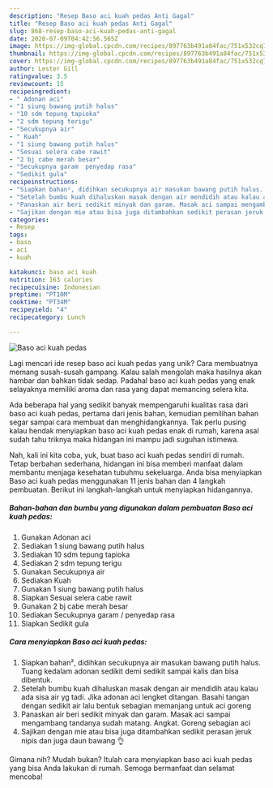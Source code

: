 ```yaml
---
description: "Resep Baso aci kuah pedas Anti Gagal"
title: "Resep Baso aci kuah pedas Anti Gagal"
slug: 868-resep-baso-aci-kuah-pedas-anti-gagal
date: 2020-07-09T04:42:56.565Z
image: https://img-global.cpcdn.com/recipes/897763b491a84fac/751x532cq70/baso-aci-kuah-pedas-foto-resep-utama.jpg
thumbnail: https://img-global.cpcdn.com/recipes/897763b491a84fac/751x532cq70/baso-aci-kuah-pedas-foto-resep-utama.jpg
cover: https://img-global.cpcdn.com/recipes/897763b491a84fac/751x532cq70/baso-aci-kuah-pedas-foto-resep-utama.jpg
author: Lester Gill
ratingvalue: 3.5
reviewcount: 15
recipeingredient:
- " Adonan aci"
- "1 siung bawang putih halus"
- "10 sdm tepung tapioka"
- "2 sdm tepung terigu"
- "Secukupnya air"
- " Kuah"
- "1 siung bawang putih halus"
- "Sesuai selera cabe rawit"
- "2 bj cabe merah besar"
- "Secukupnya garam  penyedap rasa"
- "Sedikit gula"
recipeinstructions:
- "Siapkan bahan², didihkan secukupnya air masukan bawang putih halus. Tuang kedalam adonan sedikit demi sedikit sampai kalis dan bisa dibentuk."
- "Setelah bumbu kuah dihaluskan masak dengan air mendidih atau kalau ada sisa air yg tadi. Jika adonan aci lengket ditangan. Basahi tangan dengan sedikit air lalu bentuk sebagian memanjang untuk aci goreng"
- "Panaskan air beri sedikit minyak dan garam. Masak aci sampai mengambang tandanya sudah matang. Angkat. Goreng sebagian aci"
- "Sajikan dengan mie atau bisa juga ditambahkan sedikit perasan jeruk nipis dan juga daun bawang 👌"
categories:
- Resep
tags:
- baso
- aci
- kuah

katakunci: baso aci kuah 
nutrition: 163 calories
recipecuisine: Indonesian
preptime: "PT10M"
cooktime: "PT34M"
recipeyield: "4"
recipecategory: Lunch

---
```



![Baso aci kuah pedas](https://img-global.cpcdn.com/recipes/897763b491a84fac/751x532cq70/baso-aci-kuah-pedas-foto-resep-utama.jpg)

Lagi mencari ide resep baso aci kuah pedas yang unik? Cara membuatnya memang susah-susah gampang. Kalau salah mengolah maka hasilnya akan hambar dan bahkan tidak sedap. Padahal baso aci kuah pedas yang enak selayaknya memiliki aroma dan rasa yang dapat memancing selera kita.



Ada beberapa hal yang sedikit banyak mempengaruhi kualitas rasa dari baso aci kuah pedas, pertama dari jenis bahan, kemudian pemilihan bahan segar sampai cara membuat dan menghidangkannya. Tak perlu pusing kalau hendak menyiapkan baso aci kuah pedas enak di rumah, karena asal sudah tahu triknya maka hidangan ini mampu jadi suguhan istimewa.


Nah, kali ini kita coba, yuk, buat baso aci kuah pedas sendiri di rumah. Tetap berbahan sederhana, hidangan ini bisa memberi manfaat dalam membantu menjaga kesehatan tubuhmu sekeluarga. Anda bisa menyiapkan Baso aci kuah pedas menggunakan 11 jenis bahan dan 4 langkah pembuatan. Berikut ini langkah-langkah untuk menyiapkan hidangannya.

<!--inarticleads1-->

##### Bahan-bahan dan bumbu yang digunakan dalam pembuatan Baso aci kuah pedas:

1. Gunakan  Adonan aci
1. Sediakan 1 siung bawang putih halus
1. Sediakan 10 sdm tepung tapioka
1. Sediakan 2 sdm tepung terigu
1. Gunakan Secukupnya air
1. Sediakan  Kuah
1. Gunakan 1 siung bawang putih halus
1. Siapkan Sesuai selera cabe rawit
1. Gunakan 2 bj cabe merah besar
1. Sediakan Secukupnya garam / penyedap rasa
1. Siapkan Sedikit gula




<!--inarticleads2-->

##### Cara menyiapkan Baso aci kuah pedas:

1. Siapkan bahan², didihkan secukupnya air masukan bawang putih halus. Tuang kedalam adonan sedikit demi sedikit sampai kalis dan bisa dibentuk.
1. Setelah bumbu kuah dihaluskan masak dengan air mendidih atau kalau ada sisa air yg tadi. Jika adonan aci lengket ditangan. Basahi tangan dengan sedikit air lalu bentuk sebagian memanjang untuk aci goreng
1. Panaskan air beri sedikit minyak dan garam. Masak aci sampai mengambang tandanya sudah matang. Angkat. Goreng sebagian aci
1. Sajikan dengan mie atau bisa juga ditambahkan sedikit perasan jeruk nipis dan juga daun bawang 👌




Gimana nih? Mudah bukan? Itulah cara menyiapkan baso aci kuah pedas yang bisa Anda lakukan di rumah. Semoga bermanfaat dan selamat mencoba!
